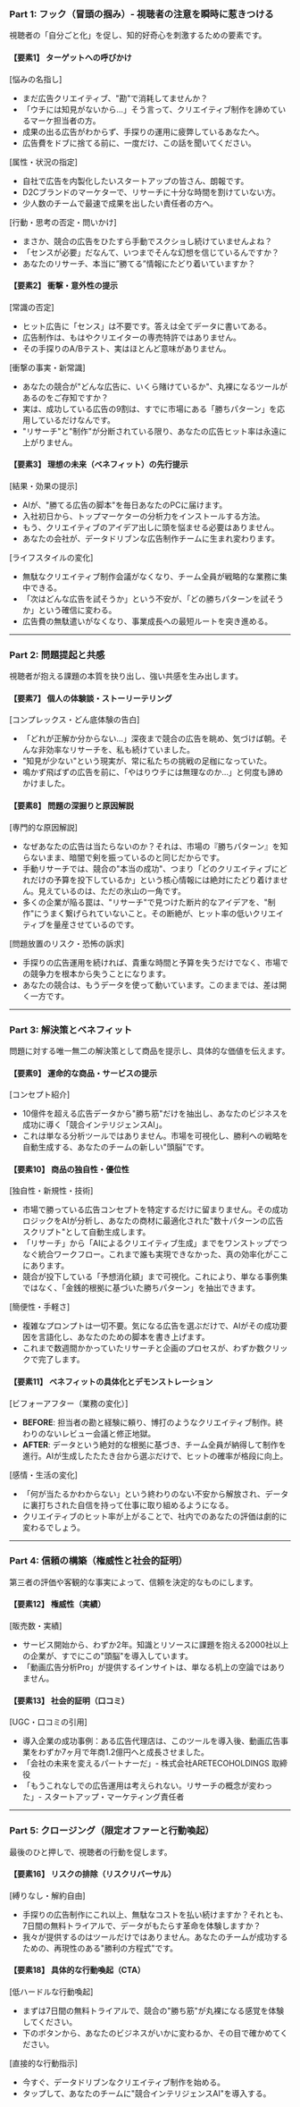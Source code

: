 ### **Part 1: フック（冒頭の掴み）- 視聴者の注意を瞬時に惹きつける**

視聴者の「自分ごと化」を促し、知的好奇心を刺激するための要素です。

#### **【要素1】 ターゲットへの呼びかけ**

[悩みの名指し]
*   まだ広告クリエイティブ、"勘"で消耗してませんか？
*   「ウチには知見がないから…」そう言って、クリエイティブ制作を諦めているマーケ担当者の方。
*   成果の出る広告がわからず、手探りの運用に疲弊しているあなたへ。
*   広告費をドブに捨てる前に、一度だけ、この話を聞いてください。

[属性・状況の指定]
*   自社で広告を内製化したいスタートアップの皆さん、朗報です。
*   D2Cブランドのマーケターで、リサーチに十分な時間を割けていない方。
*   少人数のチームで最速で成果を出したい責任者の方へ。

[行動・思考の否定・問いかけ]
*   まさか、競合の広告をひたすら手動でスクショし続けていませんよね？
*   「センスが必要」だなんて、いつまでそんな幻想を信じているんですか？
*   あなたのリサーチ、本当に”勝てる”情報にたどり着いていますか？

#### **【要素2】 衝撃・意外性の提示**

[常識の否定]
*   ヒット広告に「センス」は不要です。答えは全てデータに書いてある。
*   広告制作は、もはやクリエイターの専売特許ではありません。
*   その手探りのA/Bテスト、実はほとんど意味がありません。

[衝撃の事実・新常識]
*   あなたの競合が"どんな広告に、いくら賭けているか"、丸裸になるツールがあるのをご存知ですか？
*   実は、成功している広告の9割は、すでに市場にある「勝ちパターン」を応用しているだけなんです。
*   "リサーチ"と"制作"が分断されている限り、あなたの広告ヒット率は永遠に上がりません。

#### **【要素3】 理想の未来（ベネフィット）の先行提示**

[結果・効果の提示]
*   AIが、"勝てる広告の脚本"を毎日あなたのPCに届けます。
*   入社初日から、トップマーケターの分析力をインストールする方法。
*   もう、クリエイティブのアイデア出しに頭を悩ませる必要はありません。
*   あなたの会社が、データドリブンな広告制作チームに生まれ変わります。

[ライフスタイルの変化]
*   無駄なクリエイティブ制作会議がなくなり、チーム全員が戦略的な業務に集中できる。
*   「次はどんな広告を試そうか」という不安が、「どの勝ちパターンを試そうか」という確信に変わる。
*   広告費の無駄遣いがなくなり、事業成長への最短ルートを突き進める。

---

### **Part 2: 問題提起と共感**

視聴者が抱える課題の本質を抉り出し、強い共感を生み出します。

#### **【要素7】 個人の体験談・ストーリーテリング**

[コンプレックス・どん底体験の告白]
*   「どれが正解か分からない…」深夜まで競合の広告を眺め、気づけば朝。そんな非効率なリサーチを、私も続けていました。
*   "知見が少ない"という現実が、常に私たちの挑戦の足枷になっていた。
*   鳴かず飛ばずの広告を前に、「やはりウチには無理なのか…」と何度も諦めかけました。

#### **【要素8】 問題の深掘りと原因解説**

[専門的な原因解説]
*   なぜあなたの広告は当たらないのか？それは、市場の『勝ちパターン』を知らないまま、暗闇で剣を振っているのと同じだからです。
*   手動リサーチでは、競合の"本当の成功"、つまり「どのクリエイティブにどれだけの予算を投下しているか」という核心情報には絶対にたどり着けません。見えているのは、ただの氷山の一角です。
*   多くの企業が陥る罠は、"リサーチ"で見つけた断片的なアイデアを、"制作"にうまく繋げられていないこと。その断絶が、ヒット率の低いクリエイティブを量産させているのです。

[問題放置のリスク・恐怖の訴求]
*   手探りの広告運用を続ければ、貴重な時間と予算を失うだけでなく、市場での競争力を根本から失うことになります。
*   あなたの競合は、もうデータを使って動いています。このままでは、差は開く一方です。

---

### **Part 3: 解決策とベネフィット**

問題に対する唯一無二の解決策として商品を提示し、具体的な価値を伝えます。

#### **【要素9】 運命的な商品・サービスの提示**

[コンセプト紹介]
*   10億件を超える広告データから"勝ち筋"だけを抽出し、あなたのビジネスを成功に導く「競合インテリジェンスAI」。
*   これは単なる分析ツールではありません。市場を可視化し、勝利への戦略を自動生成する、あなたのチームの新しい"頭脳"です。

#### **【要素10】 商品の独自性・優位性**

[独自性・新規性・技術]
*   市場で勝っている広告コンセプトを特定するだけに留まりません。その成功ロジックをAIが分析し、あなたの商材に最適化された"数十パターンの広告スクリプト"として自動生成します。
*   「リサーチ」から「AIによるクリエイティブ生成」までをワンストップでつなぐ統合ワークフロー。これまで誰も実現できなかった、真の効率化がここにあります。
*   競合が投下している「予想消化額」まで可視化。これにより、単なる事例集ではなく、「金銭的根拠に基づいた勝ちパターン」を抽出できます。

[簡便性・手軽さ]
*   複雑なプロンプトは一切不要。気になる広告を選ぶだけで、AIがその成功要因を言語化し、あなたのための脚本を書き上げます。
*   これまで数週間かかっていたリサーチと企画のプロセスが、わずか数クリックで完了します。

#### **【要素11】 ベネフィットの具体化とデモンストレーション**

[ビフォーアフター（業務の変化）]
*   **BEFORE**: 担当者の勘と経験に頼り、博打のようなクリエイティブ制作。終わりのないレビュー会議と修正地獄。
*   **AFTER**: データという絶対的な根拠に基づき、チーム全員が納得して制作を進行。AIが生成したたたき台から選ぶだけで、ヒットの確率が格段に向上。

[感情・生活の変化]
*   「何が当たるかわからない」という終わりのない不安から解放され、データに裏打ちされた自信を持って仕事に取り組めるようになる。
*   クリエイティブのヒット率が上がることで、社内でのあなたの評価は劇的に変わるでしょう。

---

### **Part 4: 信頼の構築（権威性と社会的証明）**

第三者の評価や客観的な事実によって、信頼を決定的なものにします。

#### **【要素12】 権威性（実績）**

[販売数・実績]
*   サービス開始から、わずか2年。知識とリソースに課題を抱える2000社以上の企業が、すでにこの"頭脳"を導入しています。
*   「動画広告分析Pro」が提供するインサイトは、単なる机上の空論ではありません。

#### **【要素13】 社会的証明（口コミ）**

[UGC・口コミの引用]
*   導入企業の成功事例：ある広告代理店は、このツールを導入後、動画広告事業をわずか7ヶ月で年商1.2億円へと成長させました。
*   「会社の未来を変えるパートナーだ」- 株式会社ARETECOHOLDINGS 取締役
*   「もうこれなしでの広告運用は考えられない。リサーチの概念が変わった」- スタートアップ・マーケティング責任者

---

### **Part 5: クロージング（限定オファーと行動喚起）**

最後のひと押しで、視聴者の行動を促します。

#### **【要素16】 リスクの排除（リスクリバーサル）**

[縛りなし・解約自由]
*   手探りの広告制作にこれ以上、無駄なコストを払い続けますか？それとも、7日間の無料トライアルで、データがもたらす革命を体験しますか？
*   我々が提供するのはツールだけではありません。あなたのチームが成功するための、再現性のある"勝利の方程式"です。

#### **【要素18】 具体的な行動喚起（CTA）**

[低ハードルな行動喚起]
*   まずは7日間の無料トライアルで、競合の"勝ち筋"が丸裸になる感覚を体験してください。
*   下のボタンから、あなたのビジネスがいかに変わるか、その目で確かめてください。

[直接的な行動指示]
*   今すぐ、データドリブンなクリエイティブ制作を始める。
*   タップして、あなたのチームに"競合インテリジェンスAI"を導入する。
